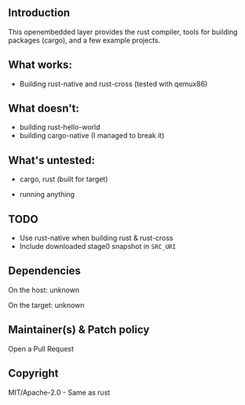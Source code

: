 ## Introduction

This openembedded layer provides the rust compiler, tools for building packages
(cargo), and a few example projects.

## What works:

 - Building rust-native and rust-cross (tested with qemux86)

## What doesn't:

 - building rust-hello-world
 - building cargo-native (I managed to break it)

## What's untested:

 - cargo, rust (built for target)

 - running anything

## TODO

 - Use rust-native when building rust & rust-cross
 - Include downloaded stage0 snapshot in `SRC_URI`

## Dependencies

On the host:
	unknown

On the target:
	unknown

## Maintainer(s) & Patch policy

Open a Pull Request

## Copyright

MIT/Apache-2.0 - Same as rust

